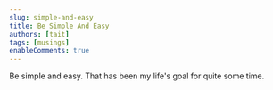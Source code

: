 ```yaml
---
slug: simple-and-easy
title: Be Simple And Easy
authors: [tait]
tags: [musings]
enableComments: true
---
```


Be simple and easy. That has been my life's goal for quite some time.
